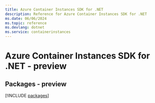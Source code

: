 ```yaml
---
title: Azure Container Instances SDK for .NET
description: Reference for Azure Container Instances SDK for .NET
ms.date: 06/06/2024
ms.topic: reference
ms.devlang: dotnet
ms.service: containerinstances
---
```

# Azure Container Instances SDK for .NET - preview
## Packages - preview
[!INCLUDE [packages](container-instances-index.md)]